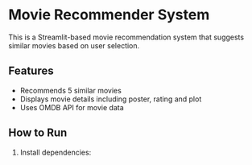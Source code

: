 # Movie Recommender System

This is a Streamlit-based movie recommendation system that suggests similar movies based on user selection.

## Features
- Recommends 5 similar movies
- Displays movie details including poster, rating and plot
- Uses OMDB API for movie data

## How to Run
1. Install dependencies:
